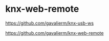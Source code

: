 # knx-web-remote

https://github.com/gavalierm/knx-usb-ws

https://github.com/gavalierm/knx-web-remote
